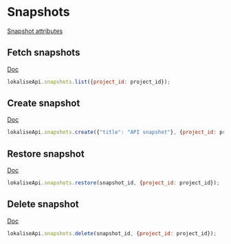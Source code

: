 # Snapshots

[Snapshot attributes](https://app.lokalise.com/api2docs/curl/#object-snapshots)

## Fetch snapshots

[Doc](https://app.lokalise.com/api2docs/curl/#transition-list-all-snapshots-get)

```js
lokaliseApi.snapshots.list({project_id: project_id});
```

## Create snapshot

[Doc](https://app.lokalise.com/api2docs/curl/#transition-create-a-snapshot-post)

```js
lokaliseApi.snapshots.create({"title": "API snapshot"}, {project_id: project_id});
```

## Restore snapshot

[Doc](https://app.lokalise.com/api2docs/curl/#transition-restore-a-snapshot-post)

```js
lokaliseApi.snapshots.restore(snapshot_id, {project_id: project_id});
```

## Delete snapshot

[Doc](https://app.lokalise.com/api2docs/curl/#transition-delete-a-snapshot-delete)

```js
lokaliseApi.snapshots.delete(snapshot_id, {project_id: project_id});
```
